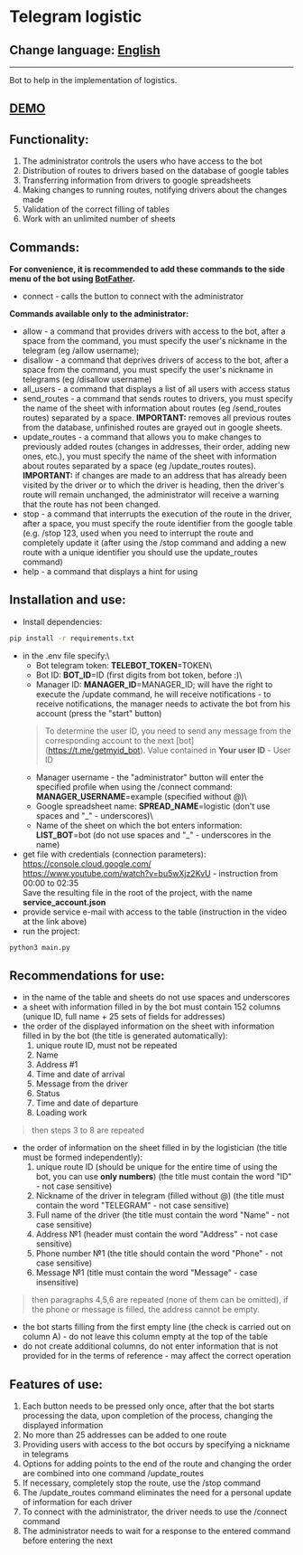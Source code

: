# Telegram logistic
## Change language: [English](README.en.md)
***
Bot to help in the implementation of logistics.
## [DEMO](README.demo.md)
## Functionality:
1. The administrator controls the users who have access to the bot
2. Distribution of routes to drivers based on the database of google tables
3. Transferring information from drivers to google spreadsheets
4. Making changes to running routes, notifying drivers about the changes made
5. Validation of the correct filling of tables
6. Work with an unlimited number of sheets
## Commands:
**For convenience, it is recommended to add these commands to the side menu of the bot using [BotFather](https://t.me/BotFather).**
- connect - calls the button to connect with the administrator

**Commands available only to the administrator:**
- allow - a command that provides drivers with access to the bot, after a space from the command, you must specify the user's nickname in the telegram (eg /allow username);
- disallow - a command that deprives drivers of access to the bot, after a space from the command, you must specify the user's nickname in telegrams (eg /disallow username)
- all_users - a command that displays a list of all users with access status
- send_routes - a command that sends routes to drivers, you must specify the name of the sheet with information about routes (eg /send_routes routes) separated by a space. **IMPORTANT:** removes all previous routes from the database, unfinished routes are grayed out in google sheets.
- update_routes - a command that allows you to make changes to previously added routes (changes in addresses, their order, adding new ones, etc.), you must specify the name of the sheet with information about routes separated by a space (eg /update_routes routes). **IMPORTANT:** if changes are made to an address that has already been visited by the driver or to which the driver is heading, then the driver's route will remain unchanged, the administrator will receive a warning that the route has not been changed.
- stop - a command that interrupts the execution of the route in the driver, after a space, you must specify the route identifier from the google table (e.g. /stop 123, used when you need to interrupt the route and completely update it (after using the /stop command and adding a new route with a unique identifier you should use the update_routes command)
- help - a command that displays a hint for using

## Installation and use:
- Install dependencies:
```sh
pip install -r requirements.txt
```
- in the .env file specify:\
   - Bot telegram token: **TELEBOT_TOKEN**=TOKEN\
   - Bot ID: **BOT_ID**=ID (first digits from bot token, before :)\
   - Manager ID: **MANAGER_ID**=MANAGER_ID; will have the right to execute the /update command, he will receive notifications - to receive notifications, the manager needs to activate the bot from his account (press the "start" button)
   > To determine the user ID, you need to send any message from the corresponding account to the next [bot] (https://t.me/getmyid_bot). Value contained in **Your user ID** - User ID
   - Manager username - the "administrator" button will enter the specified profile when using the /connect command: **MANAGER_USERNAME**=example (specified without @)\
   - Google spreadsheet name: **SPREAD_NAME**=logistic (don't use spaces and "_" - underscores)\
   - Name of the sheet on which the bot enters information: **LIST_BOT**=bot (do not use spaces and "_" - underscores in the name)
- get file with credentials (connection parameters):\
https://console.cloud.google.com/ \
https://www.youtube.com/watch?v=bu5wXjz2KvU - instruction from 00:00 to 02:35\
Save the resulting file in the root of the project, with the name **service_account.json**
- provide service e-mail with access to the table (instruction in the video at the link above)
- run the project:
```sh
python3 main.py
```
## Recommendations for use:
- in the name of the table and sheets do not use spaces and underscores
- a sheet with information filled in by the bot must contain 152 columns (unique ID, full name + 25 sets of fields for addresses)
- the order of the displayed information on the sheet with information filled in by the bot (the title is generated automatically):
     1. unique route ID, must not be repeated
     2. Name
     3. Address #1
     4. Time and date of arrival
     5. Message from the driver
     6. Status
     7. Time and date of departure
     8. Loading work
> then steps 3 to 8 are repeated
- the order of information on the sheet filled in by the logistician (the title must be formed independently):
     1. unique route ID (should be unique for the entire time of using the bot, you can use **only numbers**) (the title must contain the word "ID" - not case sensitive)
     2. Nickname of the driver in telegram (filled without @) (the title must contain the word "TELEGRAM" - not case sensitive)
     3. Full name of the driver (the title must contain the word "Name" - not case sensitive)
     4. Address №1 (header must contain the word "Address" - not case sensitive)
     5. Phone number №1 (the title should contain the word "Phone" - not case sensitive)
     6. Message №1 (title must contain the word "Message" - case insensitive)
> then paragraphs 4,5,6 are repeated (none of them can be omitted), if the phone or message is filled, the address cannot be empty.
- the bot starts filling from the first empty line (the check is carried out on column A) - do not leave this column empty at the top of the table
- do not create additional columns, do not enter information that is not provided for in the terms of reference - may affect the correct operation

## Features of use:
1. Each button needs to be pressed only once, after that the bot starts processing the data, upon completion of the process, changing the displayed information
2. No more than 25 addresses can be added to one route
3. Providing users with access to the bot occurs by specifying a nickname in telegrams
4. Options for adding points to the end of the route and changing the order are combined into one command /update_routes
5. If necessary, completely stop the route, use the /stop command
6. The /update_routes command eliminates the need for a personal update of information for each driver
7. To connect with the administrator, the driver needs to use the /connect command
8. The administrator needs to wait for a response to the entered command before entering the next
